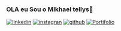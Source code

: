 ### OLA eu Sou o MIkhael tellys👋

[![linkedin](https://img.shields.io/badge/LinkedIn-0077B5?style=for-the-badge&logo=linkedin&logoColor=white)](https://www.linkedin.com/in/mikhael-tellys-b952a4234/)
[![instagran](https://img.shields.io/badge/Instagram-E4405F?style=for-the-badge&logo=instagram&logoColor=white)](https://www.instagram.com/mikhaeltellys/?next=%2F)
[![github](https://img.shields.io/badge/GitHub-100000?style=for-the-badge&logo=github&logoColor=white)](https://github.com/mikhaelts)
[![Portifolio](https://img.shields.io/badge/website-000000?style=for-the-badge&logo=About.me&logoColor=white)](https://mikhaelts.github.io/MIKHAEL-TELLYS/)


